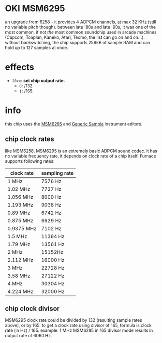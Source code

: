 # OKI MSM6295

an upgrade from 6258 - it provides 4 ADPCM channels, at max 32 KHz (still no variable pitch though). between late '80s and late '90s, it was one of the most common, if not _the_ most common soundchip used in arcade machines (Capcom, Toaplan, Kaneko, Atari, Tecmo, the list can go on and on...). without bankswitching, the chip supports 256kB of sample RAM and can hold up to 127 samples at once.

# effects

- `20xx`: **set chip output rate.**
  - `0`: /132
  - `1`: /165

# info

this chip uses the [MSM6295](../4-instrument/msm6295.md) and [Generic Sample](../4-instrument/sample.md) instrument editors.


## chip clock rates

like MSM6258, MSM6295 is an extremely basic ADPCM sound codec. it has no variable frequency rate, it depends on clock rate of a chip itself. Furnace supports following rates:

| clock rate         | sampling rate |
|--------------------|---------------|
| 1 MHz              | 7576 Hz       |
| 1.02 MHz           | 7727 Hz       |
| 1.056 MHz          | 8000 Hz       |
| 1.193 MHz          | 9038 Hz       |
| 0.89 MHz           | 6742 Hz       |
| 0.875 MHz          | 6629 Hz       |
| 0.9375 MHz         | 7102 Hz       |
| 1.5 MHz            | 11364 Hz      |
| 1.79 MHz           | 13561 Hz      |
| 2 MHz              | 15152Hz       |
| 2.112 MHz          | 16000 Hz      |
| 3 MHz              | 22728 Hz      |
| 3.58 MHz           | 27122 Hz      |
| 4 MHz              | 30304 Hz      |
| 4.224 MHz          | 32000 Hz      |

## chip clock divisor

MSM6295 clock rate could be divided by 132 (resulting sample rates above), or by 165.
to get a clock rate using divisor of 165, formula is clock rate (in Hz) / 165.
example: 1 MHz MSM6295 in 165 divisor mode results in output rate of 6060 Hz.
